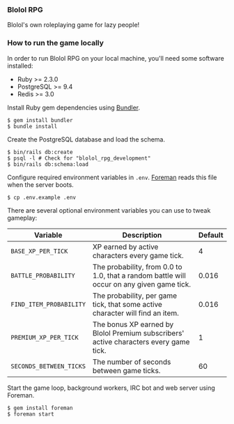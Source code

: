 ### Blolol RPG

Blolol's own roleplaying game for lazy people!

### How to run the game locally

In order to run Blolol RPG on your local machine, you'll need some software installed:

* Ruby >= 2.3.0
* PostgreSQL >= 9.4
* Redis >= 3.0

Install Ruby gem dependencies using [Bundler](http://bundler.io).

```
$ gem install bundler
$ bundle install
```

Create the PostgreSQL database and load the schema.

```
$ bin/rails db:create
$ psql -l # Check for "blolol_rpg_development"
$ bin/rails db:schema:load
```

Configure required environment variables in `.env`. [Foreman](https://github.com/ddollar/foreman) reads this file when the server boots.

```
$ cp .env.example .env
```

There are several optional environment variables you can use to tweak gameplay:

| Variable | Description | Default |
|----------|-------------|---------|
| `BASE_XP_PER_TICK` | XP earned by active characters every game tick. | 4 |
| `BATTLE_PROBABILITY` | The probability, from 0.0 to 1.0, that a random battle will occur on any given game tick. | 0.016 |
| `FIND_ITEM_PROBABILITY` | The probability, per game tick, that some active character will find an item. | 0.016 |
| `PREMIUM_XP_PER_TICK` | The bonus XP earned by Blolol Premium subscribers' active characters every game tick. | 1 |
| `SECONDS_BETWEEN_TICKS` | The number of seconds between game ticks. | 60 |

Start the game loop, background workers, IRC bot and web server using Foreman.

```
$ gem install foreman
$ foreman start
```
